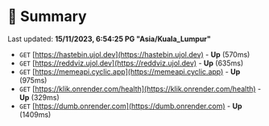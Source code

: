 # 📖 Summary
Last updated: **15/11/2023, 6:54:25 PG "Asia/Kuala_Lumpur"**

- `GET` [https://hastebin.ujol.dev](https://hastebin.ujol.dev) - **Up** (570ms)
- `GET` [https://reddviz.ujol.dev](https://reddviz.ujol.dev) - **Up** (635ms)
- `GET` [https://memeapi.cyclic.app](https://memeapi.cyclic.app) - **Up** (975ms)
- `GET` [https://klik.onrender.com/health](https://klik.onrender.com/health) - **Up** (329ms)
- `GET` [https://dumb.onrender.com](https://dumb.onrender.com) - **Up** (1409ms)
